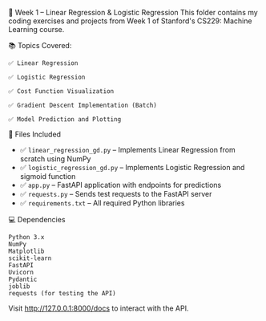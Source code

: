 📘 Week 1 – Linear Regression & Logistic Regression
This folder contains my coding exercises and projects from Week 1 of Stanford's CS229: Machine Learning course.

📚 Topics Covered:

    ✅ Linear Regression

    ✅ Logistic Regression

    ✅ Cost Function Visualization

    ✅ Gradient Descent Implementation (Batch)

    ✅ Model Prediction and Plotting


📁 Files Included
- ✅ `linear_regression_gd.py` – Implements Linear Regression from scratch using NumPy
- ✅ `logistic_regression_gd.py` – Implements Logistic Regression and sigmoid function
- ✅ `app.py` – FastAPI application with endpoints for predictions
- ✅ `requests.py` – Sends test requests to the FastAPI server
- ✅ `requirements.txt` – All required Python libraries

💻 Dependencies
    
    Python 3.x
    NumPy
    Matplotlib
    scikit-learn
    FastAPI
    Uvicorn
    Pydantic
    joblib
    requests (for testing the API)

Visit http://127.0.0.1:8000/docs to interact with the API.